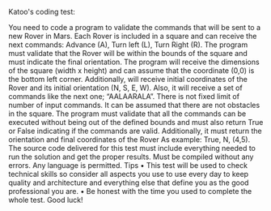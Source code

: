 Katoo's coding test:

You need to code a program to validate the commands that will be sent to a new Rover in Mars. Each Rover is included in a square and can receive the next commands: Advance (A), Turn left (L), Turn Right (R). The program must validate that the Rover will be within the bounds of the square and must indicate the final orientation.
The program will receive the dimensions of the square (width x height) and can assume that the coordinate (0,0) is the bottom left corner. Additionally, will receive initial coordinates of the Rover and its initial orientation (N, S, E, W).
Also, it will receive a set of commands like the next one; “AALAARALA”. There is not fixed limit of number of input commands. It can be assumed that there are not obstacles in the square.
The program must validate that all the commands can be executed without being out of the defined bounds and must also return True or False indicating if the commands are valid. Additionally, it must return the orientation and final coordinates of the Rover
As example: True, N, (4,5).
The source code delivered for this test must include everything needed to run the solution and get the proper results. Must be compiled without any errors.
Any language is permitted.
Tips
• This test will be used to check technical skills so consider all aspects you use to use every day to keep quality and architecture and everything else that define you as the good professional you are.
• Be honest with the time you used to complete the whole test.
Good luck!

